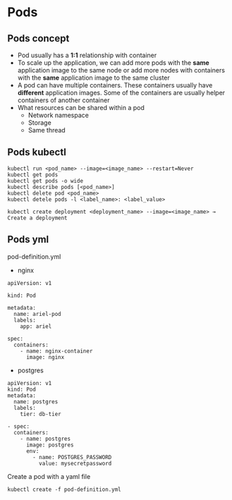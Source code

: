 # Pods

## Pods concept
* Pod usually has a **1:1** relationship with container
* To scale up the application, we can add more pods with the **same** application image to the same node or add more nodes with containers with the **same** application image to the same cluster
* A pod can have multiple containers. These containers usually have **different** application images. Some of the containers are usually helper containers of another container
* What resources can be shared within a pod
  * Network namespace
  * Storage
  * Same thread

## Pods kubectl
```
kubectl run <pod_name> --image=<image_name> --restart=Never
kubectl get pods
kubectl get pods -o wide
kubectl describe pods [<pod_name>]
kubectl delete pod <pod_name>
kubectl detele pods -l <label_name>: <label_value>

kubectl create deployment <deployment_name> --image=<image_name> → Create a deployment
```

## Pods yml

pod-definition.yml

- nginx
```
apiVersion: v1

kind: Pod

metadata:
  name: ariel-pod
  labels:
    app: ariel

spec:
  containers:
    - name: nginx-container
      image: nginx
```

- postgres
```
apiVersion: v1
kind: Pod
metadata:
  name: postgres
  labels:
    tier: db-tier

- spec:
  containers:
    - name: postgres
      image: postgres
      env:
        - name: POSTGRES_PASSWORD
          value: mysecretpassword
```

Create a pod with a yaml file
```
kubectl create -f pod-definition.yml
```
